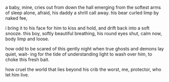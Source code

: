 a baby, mine, cries out from down the hall
emerging from the softest arms of sleep
alone, afraid, his daddy a shrill call
away. his bear curled limp by naked fee,

i bring it to his face for him to kiss
and hold, and drift back into a soft snooze.
this boy, softly beautiful breathing, his
round eyes shut, calm now, body limp and loose.

how odd to be scared of this gently night
when true ghosts and demons lay quiet, wait-
ing for the tide of understanding light
to wash over him, to choke this fresh bait.

how cruel the world that lies beyond his crib
the worst, me, protector, who let him live.
